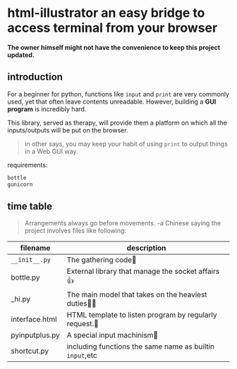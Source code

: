 # html-illustrator  an easy bridge to access terminal from your browser
__The owner himself might not have the convenience to keep this project updated.__

## introduction

For a beginner for python, functions like `input` and `print` are very commonly used, yet that often leave contents unreadable. However, building a **GUI program** is incredibly hard.

This library, served as therapy, will provide them a platform on which all the inputs/outputs will be put on the browser.

> in other says, you may keep your habit of using `print` to output things in a Web GUI way.

requirements:
``` txt
bottle
gunicorn
```

## time table
> Arrangements always go before movements. -a Chinese saying
the project involves files like following:

| filename | description|
|----|-----|
| `__init__.py` | The gathering code🙂 |
| bottle.py | External library that manage the socket affairs👍 |
| _hi.py | The main model that takes on the heaviest duties🤔🤔 |
| interface.html | HTML template to listen program by regularly request.🤒 |
| pyinputplus.py | A special input machinism🤫 |
| shortcut.py | including functions the same name as builtin `input`,etc |

